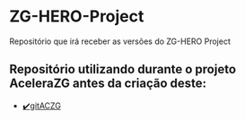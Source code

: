 # ZG-HERO-Project
Repositório que irá receber as versões do  ZG-HERO Project

## Repositório utilizando durante o projeto AceleraZG antes da criação deste:
- [:heavy_check_mark:gitACZG](https://github.com/pedroaugustorgg/gitACZG)
